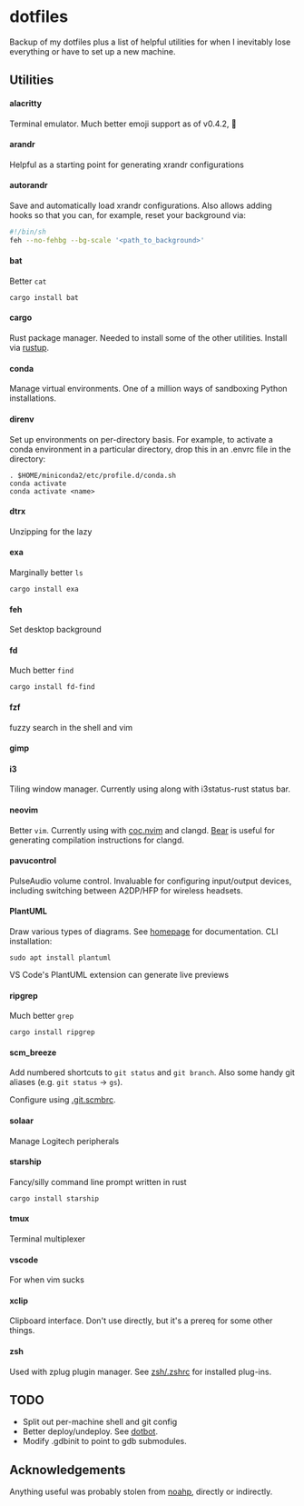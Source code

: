 # dotfiles

Backup of my dotfiles plus a list of helpful utilities for when I inevitably lose everything
or have to set up a new machine.

## Utilities

#### alacritty

Terminal emulator. Much better emoji support as of v0.4.2, 💃

#### arandr

Helpful as a starting point for generating xrandr configurations

#### autorandr

Save and automatically load xrandr configurations. Also allows adding hooks so that you can, for
example, reset your background via:
```sh
#!/bin/sh
feh --no-fehbg --bg-scale '<path_to_background>'
```
#### bat

Better `cat`
```
cargo install bat
```

#### cargo

Rust package manager. Needed to install some of the other utilities. Install via [rustup](https://rustup.rs).

#### conda

Manage virtual environments. One of a million ways of sandboxing Python installations.


#### direnv

Set up environments on per-directory basis. For example, to activate a conda environment in a
particular directory, drop this in an .envrc file in the directory:
```
. $HOME/miniconda2/etc/profile.d/conda.sh
conda activate
conda activate <name>
```

#### dtrx

Unzipping for the lazy

#### exa

Marginally better `ls`
```
cargo install exa
```

#### feh

Set desktop background

#### fd

Much better `find`
```
cargo install fd-find
```

#### fzf

fuzzy search in the shell and vim

#### gimp

#### i3

Tiling window manager. Currently using along with i3status-rust status bar.

#### neovim

Better `vim`. Currently using with [coc.nvim](https://github.com/neoclide/coc.nvim) and clangd.
[Bear](https://github.com/rizsotto/Bear) is useful for generating compilation instructions for
clangd.

#### pavucontrol

PulseAudio volume control. Invaluable for configuring input/output devices, including switching
between A2DP/HFP for wireless headsets.

#### PlantUML

Draw various types of diagrams. See [homepage](https://plantuml.com/) for documentation.
CLI installation:
```
sudo apt install plantuml
```

VS Code's PlantUML extension can generate live previews

#### ripgrep

Much better `grep`
```
cargo install ripgrep
```

#### scm_breeze

Add numbered shortcuts to `git status` and `git branch`.
Also some handy git aliases (e.g. `git status` -> `gs`).

Configure using [.git.scmbrc](scm_breeze/.git.scmbrc).

#### solaar

Manage Logitech peripherals

#### starship

Fancy/silly command line prompt written in rust
```
cargo install starship
```

#### tmux

Terminal multiplexer

#### vscode

For when vim sucks

#### xclip

Clipboard interface. Don't use directly, but it's a prereq for some other things.

#### zsh

Used with zplug plugin manager. See [zsh/.zshrc](zsh/.zshrc) for installed plug-ins.

## TODO

* Split out per-machine shell and git config
* Better deploy/undeploy. See [dotbot](https://github.com/anishathalye/dotbot).
* Modify .gdbinit to point to gdb submodules.

## Acknowledgements

Anything useful was probably stolen from [noahp](https://github.com/noahp/dotfiles/), directly or
indirectly.
